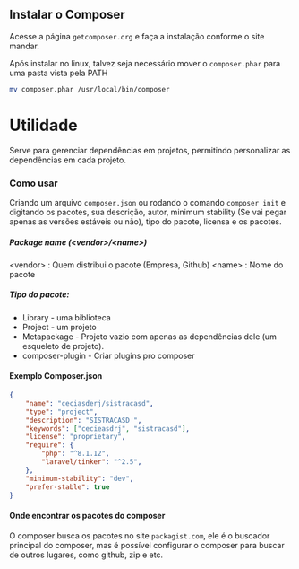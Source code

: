 ## Instalar o Composer 

Acesse a página `getcomposer.org` e faça a instalação conforme o site mandar.

Após instalar no linux, talvez seja necessário mover o `composer.phar` para uma pasta vista pela PATH 

```bash
mv composer.phar /usr/local/bin/composer
```

# Utilidade

Serve para gerenciar dependências em projetos, permitindo personalizar as dependências em cada projeto.

### Como usar

Criando um arquivo `composer.json` ou rodando o comando `composer init` e digitando os pacotes, sua descrição, autor, minimum stability (Se vai pegar apenas as versões estáveis ou não), tipo do pacote, licensa e os pacotes.

##### Package name (\<vendor>/\<name>) 
\<vendor> : Quem distribui o pacote (Empresa, Github)
\<name> : Nome do pacote

##### Tipo do pacote:
* Library - uma biblioteca
* Project - um projeto
* Metapackage - Projeto vazio com apenas as dependências dele (um esqueleto de projeto).
* composer-plugin - Criar plugins pro composer


#### Exemplo Composer.json
```json
{
    "name": "ceciasderj/sistracasd",
    "type": "project",
    "description": "SISTRACASD ",
    "keywords": ["cecieasdrj", "sistracasd"],
    "license": "proprietary",
    "require": {
        "php": "^8.1.12",
        "laravel/tinker": "^2.5",
    },
    "minimum-stability": "dev",
    "prefer-stable": true
}

```

#### Onde encontrar os pacotes do composer

O composer busca os pacotes no site `packagist.com`, ele é o buscador principal do composer, mas é possível configurar o composer para buscar de outros lugares, como github, zip e etc.






